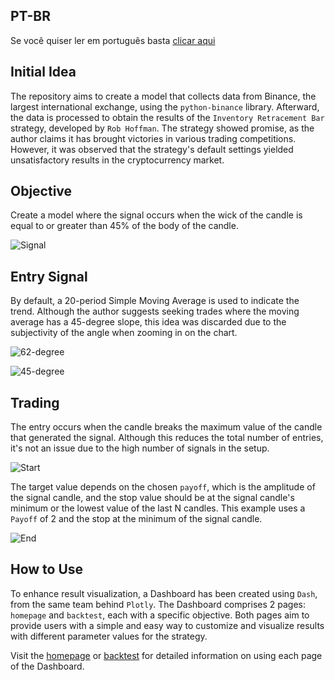 ## PT-BR
Se você quiser ler em português basta [clicar aqui](https://github.com/m-marqx/Hoffman-IRB/blob/master/README%20-%20BR.md)

## Initial Idea

The repository aims to create a model that collects data from Binance, the largest international exchange, using the `python-binance` library. Afterward, the data is processed to obtain the results of the `Inventory Retracement Bar` strategy, developed by `Rob Hoffman`. The strategy showed promise, as the author claims it has brought victories in various trading competitions. However, it was observed that the strategy's default settings yielded unsatisfactory results in the cryptocurrency market.

## Objective

Create a model where the signal occurs when the wick of the candle is equal to or greater than 45% of the body of the candle.

![Signal](https://github.com/m-marqx/Hoffman-IRB/assets/124513922/3e1f7810-19f6-45b3-ba9f-b7a940463c77)

## Entry Signal

By default, a 20-period Simple Moving Average is used to indicate the trend. Although the author suggests seeking trades where the moving average has a 45-degree slope, this idea was discarded due to the subjectivity of the angle when zooming in on the chart.

![62-degree](https://github.com/m-marqx/Hoffman-IRB/assets/124513922/595ce7f2-3440-49b8-933e-78ad29c953f7)

![45-degree](https://github.com/m-marqx/Hoffman-IRB/assets/124513922/946d999d-75a1-4038-8561-5c05145dc7f6)

## Trading

The entry occurs when the candle breaks the maximum value of the candle that generated the signal. Although this reduces the total number of entries, it's not an issue due to the high number of signals in the setup.

![Start](https://github.com/m-marqx/Hoffman-IRB/assets/124513922/9b93b458-6a31-4a55-a7e0-f12945c5cd33)

The target value depends on the chosen `payoff`, which is the amplitude of the signal candle, and the stop value should be at the signal candle's minimum or the lowest value of the last N candles.
This example uses a `Payoff` of 2 and the stop at the minimum of the signal candle.

![End](https://github.com/m-marqx/Hoffman-IRB/assets/124513922/8684d8f7-323e-4089-94b1-57b3420d8e03)

## How to Use

To enhance result visualization, a Dashboard has been created using `Dash`, from the same team behind `Plotly`. The Dashboard comprises 2 pages: `homepage` and `backtest`, each with a specific objective. Both pages aim to provide users with a simple and easy way to customize and visualize results with different parameter values for the strategy.

Visit the [homepage](https://github.com/m-marqx/Hoffman-IRB/tree/master/view/dashboard/pages/home) or [backtest](https://github.com/m-marqx/Hoffman-IRB/blob/master/view/dashboard/pages/backtest/) for detailed information on using each page of the Dashboard.

